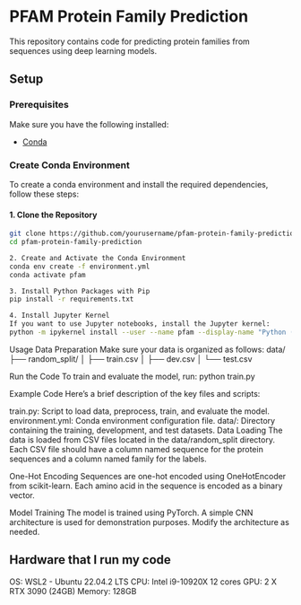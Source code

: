 # PFAM Protein Family Prediction

This repository contains code for predicting protein families from sequences using deep learning models.

## Setup

### Prerequisites

Make sure you have the following installed:
- [Conda](https://docs.conda.io/projects/conda/en/latest/user-guide/install/index.html)

### Create Conda Environment

To create a conda environment and install the required dependencies, follow these steps:

#### 1. Clone the Repository

```bash
git clone https://github.com/yourusername/pfam-protein-family-prediction.git
cd pfam-protein-family-prediction

2. Create and Activate the Conda Environment
conda env create -f environment.yml
conda activate pfam

3. Install Python Packages with Pip
pip install -r requirements.txt

4. Install Jupyter Kernel
If you want to use Jupyter notebooks, install the Jupyter kernel:
python -m ipykernel install --user --name pfam --display-name "Python (pfam)"
```

Usage
Data Preparation
Make sure your data is organized as follows:
data/
├── random_split/
│   ├── train.csv
│   ├── dev.csv
│   └── test.csv

Run the Code
To train and evaluate the model, run:
python train.py


Example Code
Here’s a brief description of the key files and scripts:

train.py: Script to load data, preprocess, train, and evaluate the model.
environment.yml: Conda environment configuration file.
data/: Directory containing the training, development, and test datasets.
Data Loading
The data is loaded from CSV files located in the data/random_split directory. Each CSV file should have a column named sequence for the protein sequences and a column named family for the labels.

One-Hot Encoding
Sequences are one-hot encoded using OneHotEncoder from scikit-learn. Each amino acid in the sequence is encoded as a binary vector.

Model Training
The model is trained using PyTorch. A simple CNN architecture is used for demonstration purposes. Modify the architecture as needed.


## Hardware that I run my code

OS: WSL2 - Ubuntu 22.04.2 LTS
CPU: Intel i9-10920X 12 cores
GPU: 2 X RTX 3090 (24GB)
Memory: 128GB
